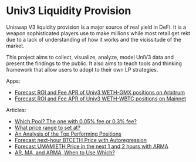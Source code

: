 # Univ3 Liquidity Provision

Uniswap V3 liquidity provision is a major source of real yield in DeFi. It is 
a weapon sophisticated players use to make millions while most retail get rekt 
due to a lack of understanding of how it works and the vicissitude of the market.

This project aims to collect, visualize, analyze, model UniV3 data and present 
the findings to the public. It also aims to teach tools and thinking framework
that allow users to adopt to their own LP strategies.

Apps:

- [Forecast ROI and Fee APR of Univ3 WETH-GMX positions on Arbitrum](https://coindataschool-univ3-roi-prediction-weth-gmx-main-ponc95.streamlit.app/)
- [Forecast ROI and Fee APR of Univ3 WETH-WBTC positions on Mainnet](https://coindataschool-univ3-roi-prediction-wbtc-weth-main-oufzxi.streamlit.app/)

Articles:

- [Which Pool? The one with 0.05% fee or 0.3% fee?](https://open.substack.com/pub/coindataschool/p/univ3-wbtc-weth-lp-strategy-part?r=1ly8yy&utm_campaign=post&utm_medium=web)
- [What price range to set at?](https://open.substack.com/pub/coindataschool/p/univ3-wbtc-weth-lp-strategy-part2?r=1ly8yy&utm_campaign=post&utm_medium=web)
- [An Analysis of the Top Performing Positions](https://open.substack.com/pub/coindataschool/p/univ3-wbtc-weth-lp-strategy-part3?r=1ly8yy&utm_campaign=post&utm_medium=web)
- [Forecast next-hour BTCETH Price with Autoregression](https://open.substack.com/pub/coindataschool/p/univ3-wbtc-weth-lp-strategy-part4?r=1ly8yy&utm_campaign=post&utm_medium=web)
- [Forecast UMAMIETH Price in the next 1 and 2 hours with ARMA](https://open.substack.com/pub/coindataschool/p/univ3-strategy-part5-umami-weth?r=1ly8yy&utm_campaign=post&utm_medium=web)
- [AR, MA, and ARMA, When to Use Which?](https://open.substack.com/pub/coindataschool/p/ar-ma-and-arma-when-to-use-which?r=1ly8yy&utm_campaign=post&utm_medium=web)
